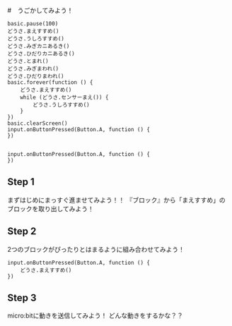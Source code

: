 #　うごかしてみよう！


```ghost
basic.pause(100)
どうさ.まえすすめ()
どうさ.うしろすすめ()
どうさ.みぎカニあるき()
どうさ.ひだりカニあるき()
どうさ.とまれ()
どうさ.みぎまわれ()
どうさ.ひだりまわれ()
basic.forever(function () {
    どうさ.まえすすめ()
    while (どうさ.センサーまえ()) {
        どうさ.うしろすすめ()
    }
})  
basic.clearScreen()
input.onButtonPressed(Button.A, function () {
})


```

```template
input.onButtonPressed(Button.A, function () {
})
```


## Step 1

まずはじめにまっすぐ進ませてみよう！！
『ブロック』から「まえすすめ」のブロックを取り出してみよう！

## Step 2

2つのブロックがぴったりとはまるように組み合わせてみよう！

```utorialhint
input.onButtonPressed(Button.A, function () {
    どうさ.まえすすめ()
})
```

## Step 3

micro:bitに動きを送信してみよう！
どんな動きをするかな？？

